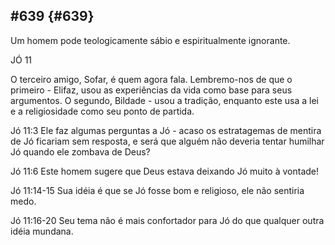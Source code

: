 ## #639 {#639}

Um homem pode teologicamente sábio e espiritualmente ignorante.

JÓ 11

O terceiro amigo, Sofar, é quem agora fala. Lembremo-nos de que o primeiro - Elifaz, usou as experiências da vida como base para seus argumentos. O segundo, Bildade - usou a tradição, enquanto este usa a lei e a religiosidade como seu ponto de partida.

Jó 11:3 Ele faz algumas perguntas a Jó - acaso os estratagemas de mentira de Jó ficariam sem resposta, e será que alguém não deveria tentar humilhar Jó quando ele zombava de Deus?

Jó 11:6 Este homem sugere que Deus estava deixando Jó muito à vontade!

Jó 11:14-15 Sua idéia é que se Jó fosse bom e religioso, ele não sentiria medo.

Jó 11:16-20 Seu tema não é mais confortador para Jó do que qualquer outra idéia mundana.